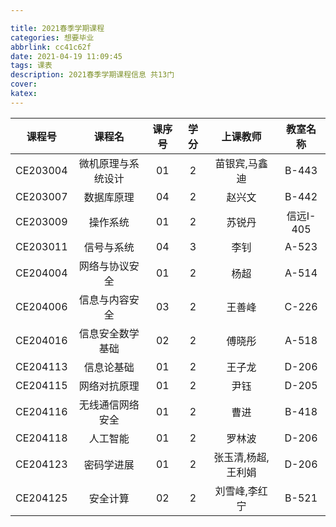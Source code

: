 ```yaml
---

title: 2021春季学期课程
categories: 想要毕业
abbrlink: cc41c62f
date: 2021-04-19 11:09:45
tags: 课表
description: 2021春季学期课程信息 共13门
cover:
katex:
---
```




| **课程号** |     **课程名**     | **课序号** | **学分** |    **上课教师**    | **教室名称** |
| :--------: | :----------------: | :--------: | :------: | :----------------: | :----------: |
|  CE203004  | 微机原理与系统设计 |     01     |    2     |   苗银宾,马鑫迪    |    B-443     |
|  CE203007  |     数据库原理     |     04     |    2     |       赵兴文       |    B-442     |
|  CE203009  |      操作系统      |     01     |    2     |       苏锐丹       |  信远I-405   |
|  CE203011  |     信号与系统     |     04     |    3     |        李钊        |    A-523     |
|  CE204004  |   网络与协议安全   |     01     |    2     |        杨超        |    A-514     |
|  CE204006  |   信息与内容安全   |     03     |    2     |       王善峰       |    C-226     |
|  CE204016  |  信息安全数学基础  |     02     |    2     |       傅晓彤       |    A-518     |
|  CE204113  |     信息论基础     |     01     |    2     |       王子龙       |    D-206     |
|  CE204115  |    网络对抗原理    |     01     |    2     |        尹钰        |    D-205     |
|  CE204116  |  无线通信网络安全  |     01     |    2     |        曹进        |    B-418     |
|  CE204118  |      人工智能      |     01     |    2     |       罗林波       |    D-206     |
|  CE204123  |     密码学进展     |     01     |    2     | 张玉清,杨超,王利娟 |    D-206     |
|  CE204125  |      安全计算      |     02     |    2     |   刘雪峰,李红宁    |    B-521     |


